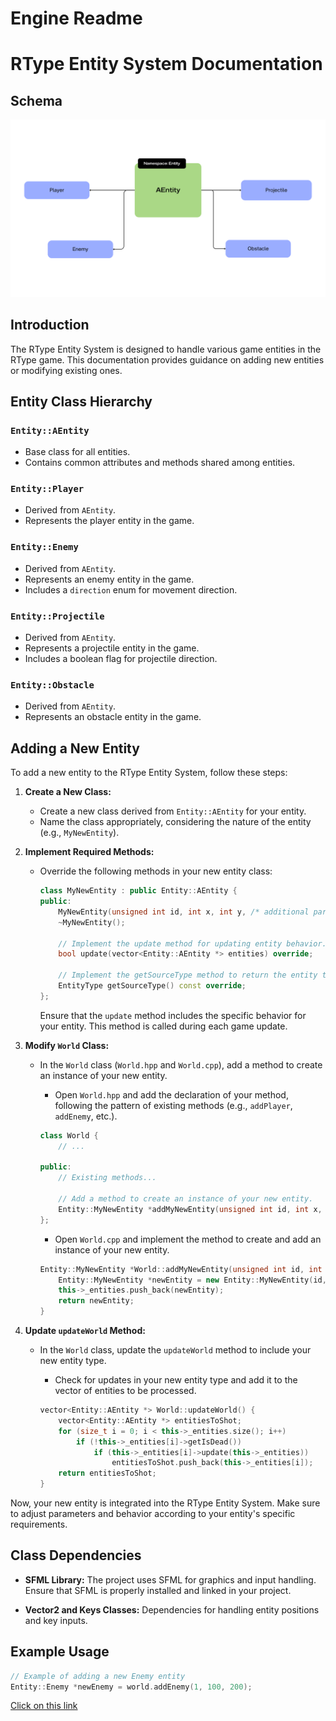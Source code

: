 # Engine Readme
# RType Entity System Documentation

## Schema

![Schema](schema/schema-entity.png)

## Introduction

The RType Entity System is designed to handle various game entities in the RType game. This documentation provides guidance on adding new entities or modifying existing ones.

## Entity Class Hierarchy

### `Entity::AEntity`

- Base class for all entities.
- Contains common attributes and methods shared among entities.

### `Entity::Player`

- Derived from `AEntity`.
- Represents the player entity in the game.

### `Entity::Enemy`

- Derived from `AEntity`.
- Represents an enemy entity in the game.
- Includes a `direction` enum for movement direction.

### `Entity::Projectile`

- Derived from `AEntity`.
- Represents a projectile entity in the game.
- Includes a boolean flag for projectile direction.

### `Entity::Obstacle`

- Derived from `AEntity`.
- Represents an obstacle entity in the game.

## Adding a New Entity

To add a new entity to the RType Entity System, follow these steps:

1. **Create a New Class:**
   - Create a new class derived from `Entity::AEntity` for your entity.
   - Name the class appropriately, considering the nature of the entity (e.g., `MyNewEntity`).

2. **Implement Required Methods:**
   - Override the following methods in your new entity class:

     ```cpp
     class MyNewEntity : public Entity::AEntity {
     public:
         MyNewEntity(unsigned int id, int x, int y, /* additional parameters if needed */);
         ~MyNewEntity();

         // Implement the update method for updating entity behavior.
         bool update(vector<Entity::AEntity *> entities) override;

         // Implement the getSourceType method to return the entity type.
         EntityType getSourceType() const override;
     };
     ```

     Ensure that the `update` method includes the specific behavior for your entity. This method is called during each game update.

3. **Modify `World` Class:**
   - In the `World` class (`World.hpp` and `World.cpp`), add a method to create an instance of your new entity.
     - Open `World.hpp` and add the declaration of your method, following the pattern of existing methods (e.g., `addPlayer`, `addEnemy`, etc.).

     ```cpp
     class World {
         // ...

     public:
         // Existing methods...

         // Add a method to create an instance of your new entity.
         Entity::MyNewEntity *addMyNewEntity(unsigned int id, int x, int y /*, additional parameters if needed */);
     };
     ```

     - Open `World.cpp` and implement the method to create and add an instance of your new entity.

     ```cpp
     Entity::MyNewEntity *World::addMyNewEntity(unsigned int id, int x, int y /*, additional parameters if needed */) {
         Entity::MyNewEntity *newEntity = new Entity::MyNewEntity(id, x, y /*, additional parameters if needed */);
         this->_entities.push_back(newEntity);
         return newEntity;
     }
     ```

4. **Update `updateWorld` Method:**
   - In the `World` class, update the `updateWorld` method to include your new entity type.
     - Check for updates in your new entity type and add it to the vector of entities to be processed.

     ```cpp
     vector<Entity::AEntity *> World::updateWorld() {
         vector<Entity::AEntity *> entitiesToShot;
         for (size_t i = 0; i < this->_entities.size(); i++)
             if (!this->_entities[i]->getIsDead())
                 if (this->_entities[i]->update(this->_entities))
                     entitiesToShot.push_back(this->_entities[i]);
         return entitiesToShot;
     }
     ```

Now, your new entity is integrated into the RType Entity System. Make sure to adjust parameters and behavior according to your entity's specific requirements.

## Class Dependencies

- **SFML Library:** The project uses SFML for graphics and input handling.
  Ensure that SFML is properly installed and linked in your project.

- **Vector2 and Keys Classes:** Dependencies for handling entity positions and key inputs.

## Example Usage

```cpp
// Example of adding a new Enemy entity
Entity::Enemy *newEnemy = world.addEnemy(1, 100, 200);
```

[Click on this link](README.md)